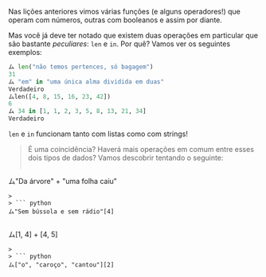 Nas lições anteriores vimos várias funções (e alguns operadores!) que operam com números, outras com booleanos e assim por diante.

Mas você já deve ter notado que existem duas operações em particular que são bastante _peculiares_: `len` e `in`. Por quê? Vamos ver os seguintes exemplos:


``` python
ム len("não temos pertences, só bagagem")
31
ム "em" in "uma única alma dividida em duas"
Verdadeiro
ムlen([4, 8, 15, 16, 23, 42])
6
ム 34 in [1, 1, 2, 3, 5, 8, 13, 21, 34]
Verdadeiro
```

`len` e `in` funcionam tanto com listas como com strings!

> É uma coincidência? Haverá mais operações em comum entre esses dois tipos de dados? Vamos descobrir tentando o seguinte:
>
> ``` python
ム"Da árvore" + "uma folha caiu"
```
>
> ``` python
ム"Sem bússola e sem rádio"[4]
```
>
> ``` python
ム[1, 4] + [4, 5]
```
>
> ``` python
ム["o", "caroço", "cantou"][2]
```

